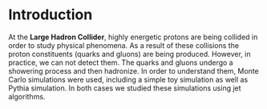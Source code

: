 
# Introduction 
At the **Large Hadron Collider**, highly energetic protons are being collided in order to study physical
phenomena. As a result of these collisions the proton constituents (quarks and gluons) are being
produced. However, in practice, we can not detect them. The quarks and gluons undergo a
showering process and then hadronize. In order to understand them, Monte Carlo simulations
were used, including a simple toy simulation as well as Pythia simulation. In both cases we studied
these simulations using jet algorithms.
